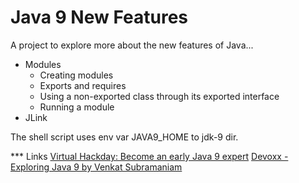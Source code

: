 # Java 9 New Features

A project to explore more about the new features of Java...

* Modules
  * Creating modules
  * Exports and requires
  * Using a non-exported class through its exported interface
  * Running a module
* JLink


The shell script uses env var JAVA9_HOME to jdk-9 dir.

*** Links
[Virtual Hackday: Become an early Java 9 expert](https://www.youtube.com/watch?v=y868lMk6NtY)
[Devoxx - Exploring Java 9 by Venkat Subramaniam](https://www.youtube.com/watch?v=8XmYT89fBKg)
